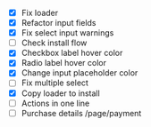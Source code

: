 - [x] Fix loader
- [x] Refactor input fields
- [x] Fix select input warnings
- [ ] Check install flow
- [x] Checkbox label hover color
- [x] Radio label hover color
- [x] Change input placeholder color
- [ ] Fix multiple select
- [x] Copy loader to install
- [ ] Actions in one line
- [ ] Purchase details /page/payment
